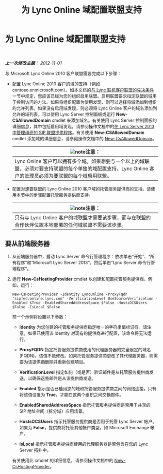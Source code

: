 ﻿---
title: 为 Lync Online 域配置联盟支持
TOCTitle: 为 Lync Online 域配置联盟支持
ms:assetid: 19d5d5be-cd7f-47b8-b6c5-651a3191def7
ms:mtpsurl: https://technet.microsoft.com/zh-cn/library/Hh202166(v=OCS.15)
ms:contentKeyID: 49312155
ms.date: 05/19/2016
mtps_version: v=OCS.15
ms.translationtype: HT
---

# 为 Lync Online 域配置联盟支持

 

_**上一次修改主题：** 2012-11-01_

与 Microsoft Lync Online 2010 客户联盟需要完成以下步骤：

  - 配置 Lync Online 2010 客户的域的支持（例如 contoso.onmicrosoft.com）。如本文档的[与 Lync 联机客户联盟的先决条件](lync-server-2013-prerequisites-for-federating-with-a-lync-online-customer.md)一节中规定，您应该已经为您的组织启用联盟。启用联盟要求指定联盟的域用于控制访问的方法。如果将组织配置为使用发现，则可以选择将域添加到组织的允许列表。如果没有启用域发现，则必须将 Lync Online 客户的域名添加到允许的域列表。可以使用 Lync Server 控制面板或运行 **New-CSAllowedDomain** cmdlet 来添加域名。有关使用 Lync Server 控制面板的详细信息，其中包括启用域发现，请参阅操作文档中的[在 Lync Server 2013 中管理组织的 SIP 联盟提供程序](lync-server-2013-manage-sip-federated-providers-for-your-organization.md)。有关使用 **New-CSAllowedDomain** cmdlet 添加域的详细信息，请参阅操作文档中的 [New-CsAllowedDomain](https://docs.microsoft.com/en-us/powershell/module/skype/New-CsAllowedDomain)。
    
    <table>
    <thead>
    <tr class="header">
    <th><img src="images/Dn783119.note(OCS.15).gif" title="note" alt="note" />注意：</th>
    </tr>
    </thead>
    <tbody>
    <tr class="odd">
    <td>Lync Online 客户可以拥有多个域。如果想要与一个以上的域联盟，必须对要支持联盟的每个单独的域配置支持，Lync Online 客户的管理员必须为要联盟的每个域启用联盟。</td>
    </tr>
    </tbody>
    </table>


  - 配置对想要联盟的 Lync Online 2010 客户域的托管服务提供商的支持。请使用本节中的步骤配置托管服务提供商支持。
    
    <table>
    <thead>
    <tr class="header">
    <th><img src="images/Dn783119.note(OCS.15).gif" title="note" alt="note" />注意：</th>
    </tr>
    </thead>
    <tbody>
    <tr class="odd">
    <td>只有与 Lync Online 客户的域联盟才需要该步骤，而与在联盟的合作伙伴位置本地部署的任何域联盟不需要该步骤。</td>
    </tr>
    </tbody>
    </table>


## 要从前端服务器

1.  从前端服务器中，启动 Lync Server 命令行管理程序：依次单击“开始”、“所有程序”和“Microsoft Lync Server 2013”，然后单击“Lync Server 命令行管理程序”。

2.  运行 **New-CsHostingProvider** cmdlet 以创建和配置托管服务提供商。例如，运行：
    
        New-CsHostingProvider -Identity LyncOnline -ProxyFqdn "sipfed.online.lync.com" -VerificationLevel UseSourceVerification -Enabled $True -EnabledSharedAddressSpace $False -HostsOCSUsers $False -IsLocal $False
    
    前一个示例将设置以下参数：
    
      - **Identity** 为您创建的托管服务提供商指定唯一的字符串值标识符。请注意，如果已使用该 Identity 对现有的提供商进行配置，该命令将无法运行。
    
      - **ProxyFQDN** 指定托管服务提供商使用的代理服务器的完全限定的域名 (FQDN)。该值不能修改。如果托管服务提供商更改了其代理服务器，则需要为该提供商删除并重新创建项目。
    
      - **VerificationLevel** 指定如何（或是否）验证邮件是从托管服务提供商发送，以确保这些邮件是从该提供商发送。
    
      - **Enabled** 指示是否已启用您的域和托管服务提供商之间的网络连接。只有将该值设置为 **True**，才能在这两个组织之间交换邮件。
    
      - **EnabledSharedAddressSpace** 指示托管服务提供商是否用于共享的 SIP 地址空间（拆分域）应用场景。
    
      - **HostsOCSUsers** 指示托管服务提供商是否用于托管 Lync Server 帐户。如果为 **False**，提供商将托管其他帐户类型，如 Microsoft Exchange 帐户。
    
      - **IsLocal** 指示托管服务提供商使用的代理服务器是否包含在您的 Lync Server 拓扑中。
    
    有关使用此 cmdlet 的详细信息，请参阅操作文档中的 [New-CsHostingProvider](https://docs.microsoft.com/en-us/powershell/module/skype/New-CsHostingProvider)。

